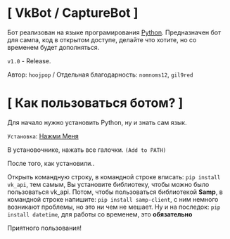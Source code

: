 #  [ VkBot / CaptureBot ]

Бот реализован на языке програмирования [Python](https://www.python.org/). Предназначен бот для сампа, код в открытом доступе, делайте что хотите, но со временем будет дополняться.

`v1.0` - Release. 

Автор: `hoojpop` /
Отдельная благодарность: `nomnoms12`, `gil9red`

# [ Как пользоваться ботом? ]

Для начало нужно установить Python, ну и знать сам язык.

`Установка`: [Нажми Меня](https://www.python.org/ftp/python/3.7.3/python-3.7.3.exe)

В установочнике, нажать все галочки. `(Add to PATH)`

После того, как установили..

Открыть командную строку, в командной строке вписать: `pip install vk_api`, тем самым, Вы установите библиотеку, чтобы можно было пользоваться vk_api.
Потом, чтобы пользоваться библиотекой **Samp**, в командной строке напишите: `pip install samp-client`, с ним немного возникают проблемы, но это ни чем не мешает.
Ну и на последок: `pip install datetime`, для работы со временем, это **обязательно**




Приятного пользования!

